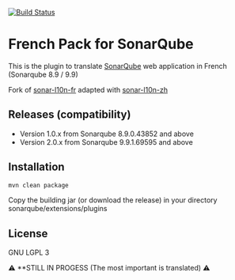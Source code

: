 [![Build Status](https://github.com/picsouds/sonar-l10n-fr/actions/workflows/main.yml/badge.svg)](https://github.com/picsouds/sonar-l10n-fr/actions/workflows/main.yml)

# French Pack for SonarQube 

This is the plugin to translate [SonarQube](http://www.sonarqube.org/) web application in French (Sonarqube 8.9 / 9.9)

Fork of [sonar-l10n-fr](https://github.com/ZoeThivet/sonar-l10n-fr) adapted with [sonar-l10n-zh](https://github.com/xuhuisheng/sonar-l10n-zh)

## Releases (compatibility)

* Version 1.0.x from Sonarqube 8.9.0.43852 and above
* Version 2.0.x from Sonarqube 9.9.1.69595 and above

## Installation

```sh
mvn clean package
```

Copy the building jar (or download the release) in your directory sonarqube/extensions/plugins

## License

GNU LGPL 3

:warning:️ **STILL IN PROGESS (The most important is translated) :warning:
